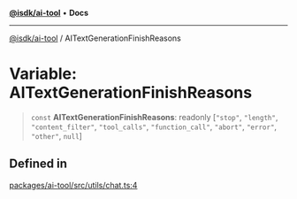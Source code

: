 [**@isdk/ai-tool**](../README.md) • **Docs**

***

[@isdk/ai-tool](../globals.md) / AITextGenerationFinishReasons

# Variable: AITextGenerationFinishReasons

> `const` **AITextGenerationFinishReasons**: readonly [`"stop"`, `"length"`, `"content_filter"`, `"tool_calls"`, `"function_call"`, `"abort"`, `"error"`, `"other"`, `null`]

## Defined in

[packages/ai-tool/src/utils/chat.ts:4](https://github.com/isdk/ai-tool.js/blob/fe6b47f429fb128627d2210e367fa914b891d314/src/utils/chat.ts#L4)
